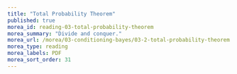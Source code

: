 ```yaml
---
title: "Total Probability Theorem"
published: true
morea_id: reading-03-total-probability-theorem
morea_summary: "Divide and conquer."
morea_url: /morea/03-conditioning-bayes/03-2-total-probability-theorem.pdf
morea_type: reading
morea_labels: PDF
morea_sort_order: 31
---
```

